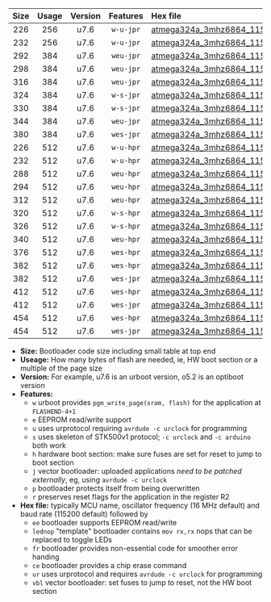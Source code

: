 |Size|Usage|Version|Features|Hex file|
|:-:|:-:|:-:|:-:|:--|
|226|256|u7.6|`w-u-jpr`|[atmega324a_3mhz6864_115200bps_ur_vbl.hex](https://raw.githubusercontent.com/stefanrueger/urboot/main//atmega324a_3mhz6864_115200bps_ur_vbl.hex)|
|232|256|u7.6|`w-u-jpr`|[atmega324a_3mhz6864_115200bps_lednop_ur_vbl.hex](https://raw.githubusercontent.com/stefanrueger/urboot/main//atmega324a_3mhz6864_115200bps_lednop_ur_vbl.hex)|
|292|384|u7.6|`weu-jpr`|[atmega324a_3mhz6864_115200bps_ee_ur_vbl.hex](https://raw.githubusercontent.com/stefanrueger/urboot/main//atmega324a_3mhz6864_115200bps_ee_ur_vbl.hex)|
|298|384|u7.6|`weu-jpr`|[atmega324a_3mhz6864_115200bps_ee_lednop_ur_vbl.hex](https://raw.githubusercontent.com/stefanrueger/urboot/main//atmega324a_3mhz6864_115200bps_ee_lednop_ur_vbl.hex)|
|316|384|u7.6|`weu-jpr`|[atmega324a_3mhz6864_115200bps_ee_lednop_fr_ur_vbl.hex](https://raw.githubusercontent.com/stefanrueger/urboot/main//atmega324a_3mhz6864_115200bps_ee_lednop_fr_ur_vbl.hex)|
|324|384|u7.6|`w-s-jpr`|[atmega324a_3mhz6864_115200bps_vbl.hex](https://raw.githubusercontent.com/stefanrueger/urboot/main//atmega324a_3mhz6864_115200bps_vbl.hex)|
|330|384|u7.6|`w-s-jpr`|[atmega324a_3mhz6864_115200bps_lednop_vbl.hex](https://raw.githubusercontent.com/stefanrueger/urboot/main//atmega324a_3mhz6864_115200bps_lednop_vbl.hex)|
|344|384|u7.6|`weu-jpr`|[atmega324a_3mhz6864_115200bps_ee_lednop_fr_ce_ur_vbl.hex](https://raw.githubusercontent.com/stefanrueger/urboot/main//atmega324a_3mhz6864_115200bps_ee_lednop_fr_ce_ur_vbl.hex)|
|380|384|u7.6|`wes-jpr`|[atmega324a_3mhz6864_115200bps_ee_vbl.hex](https://raw.githubusercontent.com/stefanrueger/urboot/main//atmega324a_3mhz6864_115200bps_ee_vbl.hex)|
|226|512|u7.6|`w-u-hpr`|[atmega324a_3mhz6864_115200bps_ur.hex](https://raw.githubusercontent.com/stefanrueger/urboot/main//atmega324a_3mhz6864_115200bps_ur.hex)|
|232|512|u7.6|`w-u-hpr`|[atmega324a_3mhz6864_115200bps_lednop_ur.hex](https://raw.githubusercontent.com/stefanrueger/urboot/main//atmega324a_3mhz6864_115200bps_lednop_ur.hex)|
|288|512|u7.6|`weu-hpr`|[atmega324a_3mhz6864_115200bps_ee_ur.hex](https://raw.githubusercontent.com/stefanrueger/urboot/main//atmega324a_3mhz6864_115200bps_ee_ur.hex)|
|294|512|u7.6|`weu-hpr`|[atmega324a_3mhz6864_115200bps_ee_lednop_ur.hex](https://raw.githubusercontent.com/stefanrueger/urboot/main//atmega324a_3mhz6864_115200bps_ee_lednop_ur.hex)|
|312|512|u7.6|`weu-hpr`|[atmega324a_3mhz6864_115200bps_ee_lednop_fr_ur.hex](https://raw.githubusercontent.com/stefanrueger/urboot/main//atmega324a_3mhz6864_115200bps_ee_lednop_fr_ur.hex)|
|320|512|u7.6|`w-s-hpr`|[atmega324a_3mhz6864_115200bps.hex](https://raw.githubusercontent.com/stefanrueger/urboot/main//atmega324a_3mhz6864_115200bps.hex)|
|326|512|u7.6|`w-s-hpr`|[atmega324a_3mhz6864_115200bps_lednop.hex](https://raw.githubusercontent.com/stefanrueger/urboot/main//atmega324a_3mhz6864_115200bps_lednop.hex)|
|340|512|u7.6|`weu-hpr`|[atmega324a_3mhz6864_115200bps_ee_lednop_fr_ce_ur.hex](https://raw.githubusercontent.com/stefanrueger/urboot/main//atmega324a_3mhz6864_115200bps_ee_lednop_fr_ce_ur.hex)|
|376|512|u7.6|`wes-hpr`|[atmega324a_3mhz6864_115200bps_ee.hex](https://raw.githubusercontent.com/stefanrueger/urboot/main//atmega324a_3mhz6864_115200bps_ee.hex)|
|382|512|u7.6|`wes-hpr`|[atmega324a_3mhz6864_115200bps_ee_lednop.hex](https://raw.githubusercontent.com/stefanrueger/urboot/main//atmega324a_3mhz6864_115200bps_ee_lednop.hex)|
|382|512|u7.6|`wes-jpr`|[atmega324a_3mhz6864_115200bps_ee_lednop_vbl.hex](https://raw.githubusercontent.com/stefanrueger/urboot/main//atmega324a_3mhz6864_115200bps_ee_lednop_vbl.hex)|
|412|512|u7.6|`wes-hpr`|[atmega324a_3mhz6864_115200bps_ee_lednop_fr.hex](https://raw.githubusercontent.com/stefanrueger/urboot/main//atmega324a_3mhz6864_115200bps_ee_lednop_fr.hex)|
|412|512|u7.6|`wes-jpr`|[atmega324a_3mhz6864_115200bps_ee_lednop_fr_vbl.hex](https://raw.githubusercontent.com/stefanrueger/urboot/main//atmega324a_3mhz6864_115200bps_ee_lednop_fr_vbl.hex)|
|454|512|u7.6|`wes-hpr`|[atmega324a_3mhz6864_115200bps_ee_lednop_fr_ce.hex](https://raw.githubusercontent.com/stefanrueger/urboot/main//atmega324a_3mhz6864_115200bps_ee_lednop_fr_ce.hex)|
|454|512|u7.6|`wes-jpr`|[atmega324a_3mhz6864_115200bps_ee_lednop_fr_ce_vbl.hex](https://raw.githubusercontent.com/stefanrueger/urboot/main//atmega324a_3mhz6864_115200bps_ee_lednop_fr_ce_vbl.hex)|

- **Size:** Bootloader code size including small table at top end
- **Useage:** How many bytes of flash are needed, ie, HW boot section or a multiple of the page size
- **Version:** For example, u7.6 is an urboot version, o5.2 is an optiboot version
- **Features:**
  + `w` urboot provides `pgm_write_page(sram, flash)` for the application at `FLASHEND-4+1`
  + `e` EEPROM read/write support
  + `u` uses urprotocol requiring `avrdude -c urclock` for programming
  + `s` uses skeleton of STK500v1 protocol; `-c urclock` and `-c arduino` both work
  + `h` hardware boot section: make sure fuses are set for reset to jump to boot section
  + `j` vector bootloader: uploaded applications *need to be patched externally*, eg, using `avrdude -c urclock`
  + `p` bootloader protects itself from being overwritten
  + `r` preserves reset flags for the application in the register R2
- **Hex file:** typically MCU name, oscillator frequency (16 MHz default) and baud rate (115200 default) followed by
  + `ee` bootloader supports EEPROM read/write
  + `lednop` "template" bootloader contains `mov rx,rx` nops that can be replaced to toggle LEDs
  + `fr` bootloader provides non-essential code for smoother error handing
  + `ce` bootloader provides a chip erase command
  + `ur` uses urprotocol and requires `avrdude -c urclock` for programming
  + `vbl` vector bootloader: set fuses to jump to reset, not the HW boot section
